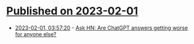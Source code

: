 # [Published on 2023-02-01](index.md)

* [2023-02-01, 03:57:20](https://news.ycombinator.com/item?id=34606160) - [Ask HN: Are ChatGPT answers getting worse for anyone else?](https://news.ycombinator.com/item?id=34606160)

